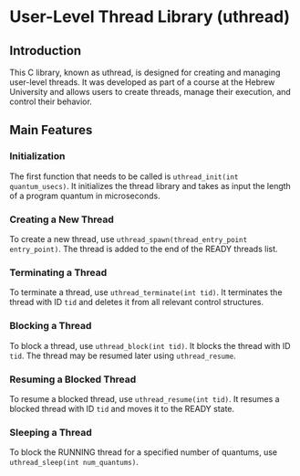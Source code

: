 # User-Level Thread Library (uthread)

## Introduction

This C library, known as uthread, is designed for creating and managing user-level threads. 
It was developed as part of a course at the Hebrew University and allows users to create threads, manage their execution, and control their behavior.

## Main Features

### Initialization

The first function that needs to be called is `uthread_init(int quantum_usecs)`.
It initializes the thread library and takes as input the length of a program quantum in microseconds.

### Creating a New Thread

To create a new thread, use `uthread_spawn(thread_entry_point entry_point)`.
The thread is added to the end of the READY threads list.

### Terminating a Thread

To terminate a thread, use `uthread_terminate(int tid)`. It terminates the thread with ID `tid` and deletes it from all relevant control structures.

### Blocking a Thread

To block a thread, use `uthread_block(int tid)`. It blocks the thread with ID `tid`. The thread may be resumed later using `uthread_resume`.

### Resuming a Blocked Thread

To resume a blocked thread, use `uthread_resume(int tid)`. It resumes a blocked thread with ID `tid` and moves it to the READY state.

### Sleeping a Thread

To block the RUNNING thread for a specified number of quantums, use `uthread_sleep(int num_quantums)`.


